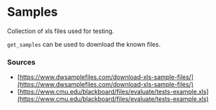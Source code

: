 # Samples

Collection of xls files used for testing.

`get_samples` can be used to download the known files.

### Sources

- [https://www.dwsamplefiles.com/download-xls-sample-files/](https://www.dwsamplefiles.com/download-xls-sample-files/)
- [https://www.cmu.edu/blackboard/files/evaluate/tests-example.xls](https://www.cmu.edu/blackboard/files/evaluate/tests-example.xls)

